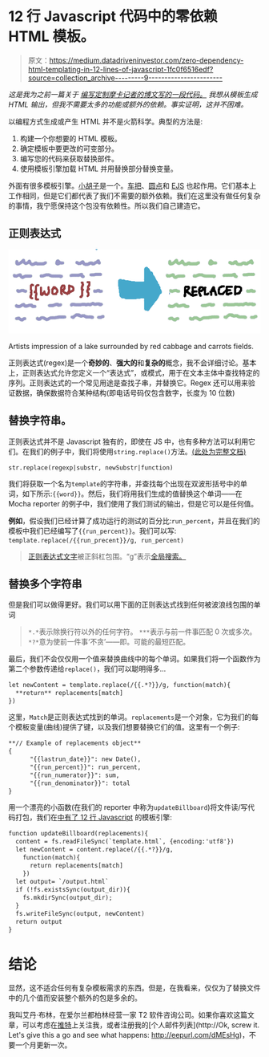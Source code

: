 # 12 行 Javascript 代码中的零依赖 HTML 模板。

> 原文：<https://medium.datadriveninvestor.com/zero-dependency-html-templating-in-12-lines-of-javascript-1fc0f6516edf?source=collection_archive---------9----------------------->

*这是我为之前一篇关于* [*编写定制摩卡记者的博文写的一段代码。*](https://medium.com/@aidobreen/how-to-build-a-custom-mocha-reporter-45b098d95ef6) *我想从模板生成 HTML 输出，但我不需要太多的功能或额外的依赖。事实证明，这并不困难。*

以编程方式生成或产生 HTML 并不是火箭科学。典型的方法是:

1.  构建一个你想要的 HTML 模板。
2.  确定模板中要更改的可变部分。
3.  编写您的代码来获取替换部件。
4.  使用模板引擎加载 HTML 并用替换部分替换变量。

外面有很多模板引擎。[小胡子](https://www.npmjs.com/package/mustache)是一个。[车把](http://tryhandlebarsjs.com/)、[圆点](http://olado.github.io/doT/index.html)和 [EJS](http://ejs.co/) 也起作用。它们基本上工作相同，但是它们都代表了我们不需要的额外依赖。我们在这里没有做任何复杂的事情，我宁愿保持这个包没有依赖性。所以我们自己建造它。

## 正则表达式

![](img/6b08f6954a3bb199e9dd5068b97b44e6.png)

Artists impression of a lake surrounded by red cabbage and carrots fields.

正则表达式(regex)是一个**奇妙的**、**强大的**和**复杂的**概念，我不会详细讨论。基本上，正则表达式允许您定义一个“表达式”，或模式，用于在文本主体中查找特定的序列。正则表达式的一个常见用途是查找子串，并替换它。Regex 还可以用来验证数据，确保数据符合某种结构(即电话号码仅包含数字，长度为 10 位数)

## 替换字符串。

正则表达式并不是 Javascript 独有的，即使在 JS 中，也有多种方法可以利用它们。在我们的例子中，我们将使用`string.replace()`方法。[(此处为完整文档)](https://developer.mozilla.org/en-US/docs/Web/JavaScript/Reference/Global_Objects/String/replace)

```
str.replace(regexp|substr, newSubstr|function)
```

我们将获取一个名为`template`的字符串，并查找每个出现在双波形括号中的单词，如下所示:`{{word}}`。然后，我们将用我们生成的值替换这个单词——在 Mocha reporter 的例子中，我们使用了我们测试的输出，但是它可以是任何值。

**例如**，假设我们已经计算了成功运行的测试的百分比:`run_percent`，并且在我们的模板中我们已经编写了`{{run_percent}}`。我们可以写: `template.replace(/{{run_precent}}/g, run_percent)`

> [正则表达式文字](https://developer.mozilla.org/en-US/docs/Web/JavaScript/Guide/Regular_Expressions#Creating_a_regular_expression)被正斜杠包围。“g”表示[全局搜索。](https://developer.mozilla.org/en-US/docs/Web/JavaScript/Reference/Global_Objects/RegExp/global)

## 替换多个字符串

但是我们可以做得更好。我们可以用下面的正则表达式找到任何被波浪线包围的单词

> `*.*`表示除换行符以外的任何字符。
> `***`表示与前一件事匹配 0 次或多次。
> `*?*`意为使前一件事‘不贪’——即。可能的最短匹配。

最后，我们不会仅仅用一个值来替换曲线中的每个单词。如果我们将一个函数作为第二个参数传递给`replace()`，我们可以聪明得多…

```
let newContent = template.replace(/{{.*?}}/g, function(match){
  **return** replacements[match]
})
```

这里，`Match`是正则表达式找到的单词。`replacements`是一个对象，它为我们的每个模板变量(曲线)提供了键，以及我们想要替换它们的值。这里有一个例子:

```
**// Example of replacements object**
{
      "{{lastrun_date}}": new Date(),
      "{{run_percent}}": run_percent,
      "{{run_numerator}}": sum,
      "{{run_denominator}}": total
}
```

用一个漂亮的小函数(在我们的 reporter 中称为`updateBillboard`)将文件读/写代码打包，我们在[中有了 12 行 Javascript](https://github.com/aido179/apb-mocha-reporter/blob/140e22119925142dd2d09bd22dd62764bbd46799/src/apbmochareporter.js#L91) 的模板引擎:

```
function updateBillboard(replacements){  
  content = fs.readFileSync(`template.html`, {encoding:'utf8'})
  let newContent = content.replace(/{{.*?}}/g, 
    function(match){
      return replacements[match]
    })
  let output= `/output.html`
  if (!fs.existsSync(output_dir)){
    fs.mkdirSync(output_dir);
  }
  fs.writeFileSync(output, newContent)
  return output
}
```

# 结论

显然，这不适合任何有复杂模板需求的东西。但是，在我看来，仅仅为了替换文件中的几个值而安装整个额外的包是多余的。

我叫艾丹·布林，在爱尔兰都柏林经营一家 T2 软件咨询公司。如果你喜欢这篇文章，可以考虑在[推特](https://twitter.com/aidanbreen)上关注我，或者注册我的[个人邮件列表](http://Ok, screw it. Let's give this a go and see what happens:  http://eepurl.com/dMEsHg)，不要一个月更新一次。